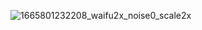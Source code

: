 
![1665801232208_waifu2x_noise0_scale2x](https://github.com/user-attachments/assets/209b9dc0-8011-447c-975d-1831a4715d22)
